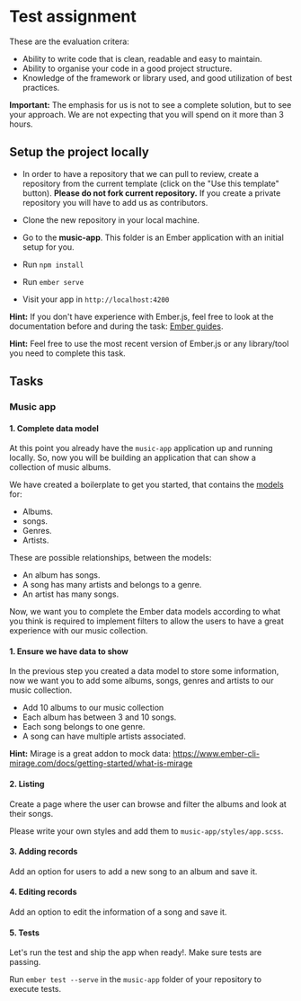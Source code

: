 # Test assignment

These are the evaluation critera:

* Ability to write code that is clean, readable and easy to maintain.
* Ability to organise your code in a good project structure.
* Knowledge of the framework or library used, and good utilization of best practices.

**Important:** The emphasis for us is not to see a complete solution, but to see your approach. We are not expecting that you will spend on it more than 3 hours.


## Setup the project locally

* In order to have a repository that we can pull to review, create a repository from the current template (click on the "Use this template" button). **Please do not fork current repository.** If you create a private repository you will have to add us as contributors.

* Clone the new repository in your local machine.

* Go to the **music-app**. This folder is an Ember application with an initial setup for you.

* Run `npm install`

* Run `ember serve`

* Visit your app in `http://localhost:4200`


**Hint:** If you don't have experience with Ember.js, feel free to look at the documentation before and during the task: [Ember guides](https://guides.emberjs.com/release/).

**Hint:** Feel free to use the most recent version of Ember.js or any library/tool you need to complete this task. 

## Tasks

### Music app

#### 1. Complete data model

At this point you already have the `music-app` application up and running locally. So, now you will be building an application that can show a collection of music albums.

We have created a boilerplate to get you started, that contains the [models](https://api.emberjs.com/ember-data/release/modules/@ember-data%2Fmodel) for:

* Albums.
* songs.
* Genres.
* Artists.

These are possible relationships, between the models:

* An album has songs.
* A song has many artists and belongs to a genre.
* An artist has many songs.


Now, we want you to complete the Ember data models according to what you think is required to implement filters to allow the users to have a great experience with our music collection.

#### 1. Ensure we have data to show

In the previous step you created a data model to store some information, now we want you to add some albums, songs, genres and artists to our music collection.

* Add 10 albums to our music collection
* Each album has between 3 and 10 songs.
* Each song belongs to one genre.
* A song can have multiple artists associated.

**Hint:** Mirage is a great addon to mock data: https://www.ember-cli-mirage.com/docs/getting-started/what-is-mirage

#### 2. Listing

Create a page where the user can browse and filter the albums and look at their songs.

Please write your own styles and add them to `music-app/styles/app.scss`.

#### 3. Adding records

Add an option for users to add a new song to an album and save it.

#### 4. Editing records

Add an option to edit the information of a song and save it.

#### 5. Tests

Let's run the test and ship the app when ready!. Make sure tests are passing.

Run `ember test --serve` in the `music-app` folder of your repository to execute tests.
